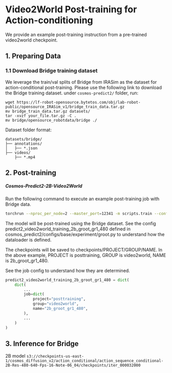 # Video2World Post-training for Action-conditioning

We provide an example post-training instruction from a pre-trained video2world checkpoint.

## 1. Preparing Data
### 1.1 Download Bridge training dataset
We leverage the train/val splits of Bridge from IRASim as the dataset for action-conditional post-training.
Please use the following link to download the Bridge training dataset.
under `cosmos-predict2/` folder, run:
```
wget https://lf-robot-opensource.bytetos.com/obj/lab-robot-public/opensource_IRASim_v1/bridge_train_data.tar.gz
mv bridge_train_data.tar.gz datasets/
tar -xvzf your_file.tar.gz -C .
mv bridge/opensource_robotdata/bridge ./
```

Dataset folder format:
```
datasets/bridge/
├── annotations/
│   ├── *.json
├── videos/
    ├── *.mp4
```


## 2. Post-training

##### Cosmos-Predict2-2B-Video2World
Run the following command to execute an example post-training job with Bridge data.
```bash
torchrun --nproc_per_node=2 --master_port=12341 -m scripts.train --config=cosmos_predict2/configs/base/config.py -- experiment="action_conditional_predict2_video2world_2b_training"
```

The model will be post-trained using the Bridge dataset. See the config predict2_video2world_training_2b_groot_gr1_480 defined in cosmos_predict2/configs/base/experiment/groot.py to understand how the dataloader is defined.


The checkpoints will be saved to checkpoints/PROJECT/GROUP/NAME. In the above example, PROJECT is posttraining, GROUP is video2world, NAME is 2b_groot_gr1_480.

See the job config to understand how they are determined.
```python
predict2_video2world_training_2b_groot_gr1_480 = dict(
    dict(
        ...
        job=dict(
            project="posttraining",
            group="video2world",
            name="2b_groot_gr1_480",
        ),
        ...
    )
)
```


## 3. Inference for Bridge

2B model
`s3://checkpoints-us-east-1/cosmos_diffusion_v2/action_conditional/action_sequence_conditional-2B-Res-480-640-Fps-16-Note-06_04/checkpoints/iter_000032000`

